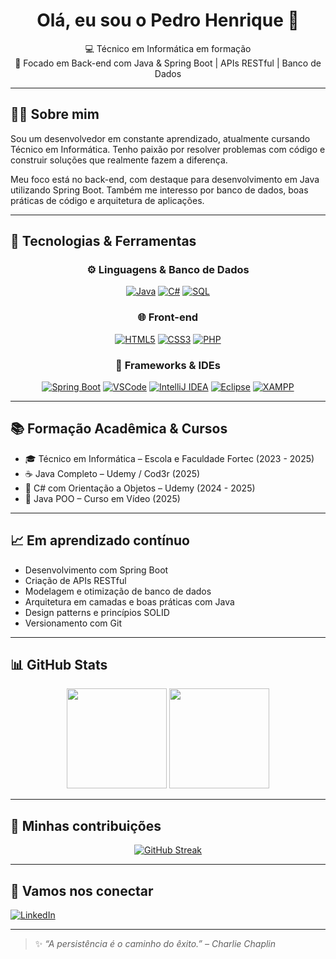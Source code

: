 <h1 align="center">Olá, eu sou o Pedro Henrique 👋</h1>

<p align="center">
  💻 Técnico em Informática em formação <br/>
  🚀 Focado em Back-end com Java & Spring Boot | APIs RESTful | Banco de Dados
</p>

<p align="center">
</p>

---

## 👨‍💻 Sobre mim

Sou um desenvolvedor em constante aprendizado, atualmente cursando Técnico em Informática. Tenho paixão por resolver problemas com código e construir soluções que realmente fazem a diferença.

Meu foco está no back-end, com destaque para desenvolvimento em Java utilizando Spring Boot. Também me interesso por banco de dados, boas práticas de código e arquitetura de aplicações.

---

## 🚀 Tecnologias & Ferramentas

<div align="center">

### ⚙️ Linguagens & Banco de Dados

[![Java](https://img.shields.io/badge/Java-ED8B00?style=for-the-badge&logo=java&logoColor=white)](https://www.java.com/)
[![C#](https://img.shields.io/badge/C%23-239120?style=for-the-badge&logo=c-sharp&logoColor=white)](https://docs.microsoft.com/dotnet/csharp/)
[![SQL](https://img.shields.io/badge/SQL-003B57?style=for-the-badge&logo=mysql&logoColor=white)](https://www.mysql.com/)

### 🌐 Front-end

[![HTML5](https://img.shields.io/badge/HTML-E34F26?style=for-the-badge&logo=html5&logoColor=white)](https://developer.mozilla.org/en-US/docs/Web/HTML)
[![CSS3](https://img.shields.io/badge/CSS-1572B6?style=for-the-badge&logo=css3&logoColor=white)](https://developer.mozilla.org/en-US/docs/Web/CSS)
[![PHP](https://img.shields.io/badge/PHP-777BB4?style=for-the-badge&logo=php&logoColor=white)](https://www.php.net/)

### 🧰 Frameworks & IDEs

[![Spring Boot](https://img.shields.io/badge/SpringBoot-6DB33F?style=for-the-badge&logo=spring-boot&logoColor=white)](https://spring.io/)
[![VSCode](https://img.shields.io/badge/VSCode-007ACC?style=for-the-badge&logo=visual-studio-code&logoColor=white)](https://code.visualstudio.com/)
[![IntelliJ IDEA](https://img.shields.io/badge/IntelliJ-000000?style=for-the-badge&logo=intellij-idea&logoColor=white)](https://www.jetbrains.com/idea/)
[![Eclipse](https://img.shields.io/badge/Eclipse-2C2255?style=for-the-badge&logo=eclipse&logoColor=white)](https://www.eclipse.org/)
[![XAMPP](https://img.shields.io/badge/XAMPP-FB7A24?style=for-the-badge&logo=xampp&logoColor=white)](https://www.apachefriends.org/)

</div>

---

## 📚 Formação Acadêmica & Cursos

- 🎓 Técnico em Informática – Escola e Faculdade Fortec (2023 - 2025)  
- ☕ Java Completo – Udemy / Cod3r (2025)  
- 🔷 C# com Orientação a Objetos – Udemy (2024 - 2025)  
- 🚀 Java POO – Curso em Vídeo (2025)  

---

## 📈 Em aprendizado contínuo

- Desenvolvimento com Spring Boot  
- Criação de APIs RESTful  
- Modelagem e otimização de banco de dados  
- Arquitetura em camadas e boas práticas com Java  
- Design patterns e princípios SOLID  
- Versionamento com Git

---

## 📊 GitHub Stats

<div align="center">
  <img height="160em" src="https://github-readme-stats.vercel.app/api?username=Pedrohp01&show_icons=true&theme=tokyonight&include_all_commits=true&count_private=true"/>
  <img height="160em" src="https://github-readme-stats.vercel.app/api/top-langs/?username=Pedrohp01&layout=compact&theme=tokyonight"/>
</div>

---
## 📅 Minhas contribuições

<div align="center">

[![GitHub Streak](https://streak-stats.demolab.com?user=pedrohp01&theme=tokyonight&hide_border=true)](https://git.io/streak-stats)

</div>

---


## 🤝 Vamos nos conectar

[![LinkedIn](https://img.shields.io/badge/LinkedIn-blue?style=for-the-badge&logo=linkedin&logoColor=white)](https://www.linkedin.com/in/pedro-henrique-8939842ab)  

---

> ✨ *“A persistência é o caminho do êxito.” – Charlie Chaplin*
